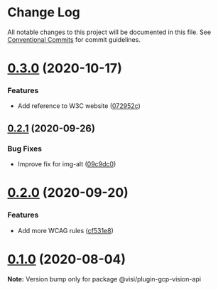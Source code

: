 # Change Log

All notable changes to this project will be documented in this file.
See [Conventional Commits](https://conventionalcommits.org) for commit guidelines.

# [0.3.0](https://github.com/visible/visible/compare/v0.2.1...v0.3.0) (2020-10-17)


### Features

* Add reference to W3C website ([072952c](https://github.com/visible/visible/commit/072952c5ce5b8a05d2381a1b49ffe1549b9e189b))





## [0.2.1](https://github.com/visible/visible/compare/v0.2.0...v0.2.1) (2020-09-26)


### Bug Fixes

* Improve fix for img-alt  ([09c9dc0](https://github.com/visible/visible/commit/09c9dc0cfe9f940c2e444bf005d67718c7ce2382))





# [0.2.0](https://github.com/visible/visible/compare/v0.1.0...v0.2.0) (2020-09-20)


### Features

* Add more WCAG rules ([cf531e8](https://github.com/visible/visible/commit/cf531e866f88dace49d921785f032c302705c4d8))





# [0.1.0](https://github.com/visible/visible/compare/v0.0.1...v0.1.0) (2020-08-04)

**Note:** Version bump only for package @visi/plugin-gcp-vision-api
